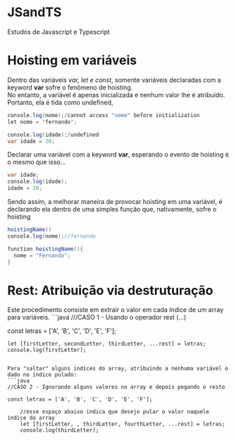 # JSandTS
Estudos de Javascript e Typescript
<h1>Hoisting em variáveis</h1>
Dentro das variáveis <i>var, let e const</i>, somente variáveis declaradas com a keyword <strong>var</strong> sofre o fenômeno de hoisting.
<br>
No entanto, a variável é apenas inicializada e nenhum valor lhe é atribuído. Portanto, ela é tida como undefined,

```java
console.log(nome);/cannot access "nome" before initialization
let nome = 'fernando';

console.log(idade);/undefined
var idade = 20;
```

Declarar uma variável com a keyword <strong>var</strong>, esperando o evento de hoisting é o mesmo que isso...
```java
var idade;
console.log(idade);
idade = 20;
```

Sendo assim, a melhorar maneira de provocar hoisting em uma variável, é declarando ela dentro de uma simples função que, nativamente, sofre o hoisting
```java
hoistingName()
console.log(nome);//fernando

function hoistingName(){
  nome = "Fernando";
}
```

<h1>Rest: Atribuição via destruturação</h1>
Este procedimento consiste em extrair o valor em cada índice de um array para variáveis.
```java
///CASO 1 - Usando o operador rest (...)

const letras = ['A', 'B', 'C', 'D', 'E', 'F'];

    let [firstLetter, secondLetter, thirdLetter, ...rest] = letras;
    console.log(firstLetter);
```

Para "saltar" alguns indíces do array, atribuindo a nenhuma variável o dado no índice pulado:
```java
//CASO 2 - Ignorando alguns valores no array e depois pegando o resto

const letras = ['A', 'B', 'C', 'D', 'E', 'F'];
 
    //esse espaço abaixo indica que desejo pular o valor naquele índice do array
    let [firstLetter, , thirdLetter, fourthLetter, ...rest] = letras;
    console.log(thirdLetter);
```

